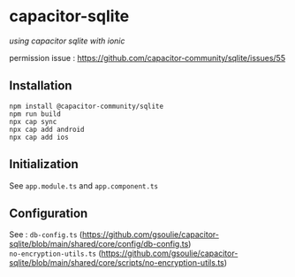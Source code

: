 # capacitor-sqlite

*using capacitor sqlite with ionic*

permission issue : https://github.com/capacitor-community/sqlite/issues/55      

## Installation

````
npm install @capacitor-community/sqlite
npm run build
npx cap sync
npx cap add android
npx cap add ios
````

## Initialization

See ````app.module.ts```` and ````app.component.ts````

## Configuration

See : 
````db-config.ts```` (https://github.com/gsoulie/capacitor-sqlite/blob/main/shared/core/config/db-config.ts)       
````no-encryption-utils.ts```` (https://github.com/gsoulie/capacitor-sqlite/blob/main/shared/core/scripts/no-encryption-utils.ts)       
